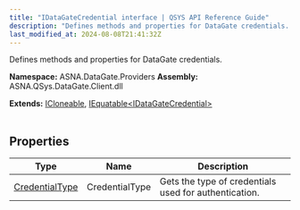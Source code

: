 ```yaml
---
title: "IDataGateCredential interface | QSYS API Reference Guide"
description: "Defines methods and properties for DataGate credentials. "
last_modified_at: 2024-08-08T21:41:32Z
---
```


Defines methods and properties for DataGate credentials.

**Namespace:** ASNA.DataGate.Providers
**Assembly:** ASNA.QSys.DataGate.Client.dll

**Extends:** [ICloneable](https://learn.microsoft.com/en-us/dotnet/api/system.icloneable?view=net-8.0), [IEquatable\<IDataGateCredential\>](https://learn.microsoft.com/en-us/dotnet/api/system.iequatable-1?view=net-8.0)
<br>
<br>

## Properties

| Type | Name | Description
| --- | --- | --- 
| [CredentialType](/reference/datagate/datagate-providers/credential-type.html) | CredentialType | Gets the type of credentials used for authentication. |
